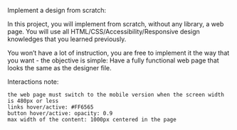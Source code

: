 Implement a design from scratch:

In this project, you will implement from scratch, without any library, a web page. You will use all HTML/CSS/Accessibility/Responsive design 
knowledges that you learned previously.

You won’t have a lot of instruction, you are free to implement it the way that you want - the objective is simple: Have a fully functional web 
page that looks the same as the designer file.

Interactions note:

    the web page must switch to the mobile version when the screen width is 480px or less
    links hover/active: #FF6565
    button hover/active: opacity: 0.9
    max width of the content: 1000px centered in the page
